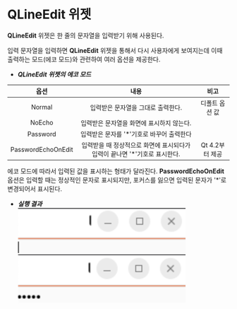 # QLineEdit 위젯

**QLineEdit** 위젯은 한 줄의 문자열을 입력받기 위해 사용된다.

입력 문자열을 입력하면 **QLineEdit** 위젯을 통해서 다시 사용자에게 보여지는데 이때 출력하는 모드(에코 모드)와 관련하여 여러 옵션을 제공한다.

+ ***QLineEdit 위젯의 에코 모드***

| 옵션 | 내용 | 비고
|:---:|:---:|:---:|
|Normal|입력받은 문자열을 그대로 출력한다. | 디폴트 옵션 값
| NoEcho | 입력받은 문자열을 화면에 표시하지 않는다. | |
| Password | 입력받은 문자를 '*'기호로 바꾸어 출력한다 | |
| PasswordEchoOnEdit | 입력받을 때 정상적으로 화면에 표시되다가 입력이 끝나면 '*'기호로 표시한다. | Qt 4.2부터 제공|

에코 모드에 따라서 입력된 값을 표시하는 형태가 달라진다. **PasswordEchoOnEdit** 옵션은 입력할 때는 정상적인 문자로 표시되지만, 포커스를 잃으면 입력된 문자가 '*'로 변경되어서 표시된다.

+ ***실행 결과***<br>
![lineedit](../../../docs/Img/lineedit.png)
![lineedit2](../../../docs/Img/lineedit2.png)
